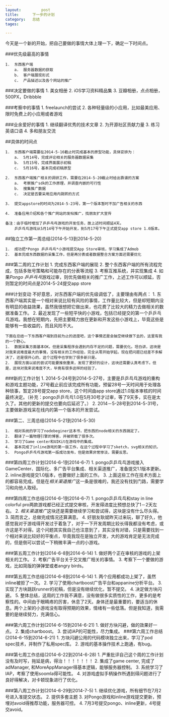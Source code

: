 ```yaml
---
layout: 		post
title:		下一步的计划
category:	总结
tages:		

---
```


今天是一个新的开始，把自己要做的事情大体上理一下，确定一下时间点。

###优先级最高的事情

	1.	东西客户端
		a.	服务器数据的获取
		b.	客户端展现形式
		c.	产品描述以及各个网站的推广
	

###决定要做的事情
	1.	美女相册
	2.	iOS学习资料精品集
	3.	豆瓣相册，点点相册，500PX，Dribbble


###考察中的事情
	1.	freelaunch的尝试
	2.	各种轻量级的小应用，比如最美应用、限时免费上的小应用或者游戏


###业余爱好的事情
	1.	继续翻译优秀的技术文章
	2.	为开源社区贡献力量
	3.	练习英语口语
	4.	多和朋友交流


##具体的时间点

	1.	东西客户端需要在2014-5-16截止时完成基本的原型功能，具体安排为：
		a.	5月14号，完成评论相关的服务器数据采集
		b.	5月15号，完成界面展示初稿
		c.	5月16号，基本完成初稿原型
		
	2.	东西客户端推广相关的调研工作，需要在2014-5-20截止时给出靠谱的方案
		a.	考察推广sdk的工作原理，并调查内嵌的可行性
		b.	搜集推广数据
		c.	决定是否要采用应用内跳转的方式
	
	3.	提交appstore的时间为2014-5-23号，第一个版本暂时不加广告相关的东西
	
	4.	准备应用介绍和各个推广网站的发帖推广，找朋友扩大宣传
	
	备注：由于临时增加了乒乒乓乓游戏的开发任务，故上述时间顺延4天。
		乒乒乓乓游戏从5月14号下午开始开发，到5月17号下午正式提交app store 1.0版本。		

	
##独立工作第一周总结(2014-5-13到2014-5-20)
	
	1.	成功把*Pongo 乒乒乓乓*小游戏提交App Store审核，学习集成了Admob
	2.	基本完成东西数据的采集工作，但是再分表或者数据整合方案方面还需要优化

###第二周的工作计划
	1.	完成东西客户端的展现
	2.	整个东西客户端的所有流程完成，包括多账号策略和可能存在的分表等流程
	3.	考察互推系统，并实现集成
	4.	如果*Pongo 乒乒乓乓*游戏过审，则优先做相关的推广工作，上述工作可以顺延，否则暂定的时间点是2014-5-24提交app store


###计划变动
	不好意思，对东西客户端的优先级调低了，主要理由有两点：
	1.	东西客户端其实是一个相对来说比较有风险的事情，工作量比较大，但是却短期内没有明显的收益效果，虽然我很想把它做出来，也花费了比较大的精力去做相关的数据准备工作。
	2.	最近发现了一些短平快的小游戏，包括已经提交的第一个乒乒乓乓游戏。我想在短期内，先把主要精力放在更新和开发这些小游戏上，毕竟这些是能够有一些收益的，而且风险不大。
	
	下面在总结一下东西客户端到目前为止的进度吧，这个事情还是会抽空继续做下去的，这里有我的一个野心。
	1.	数据采集方面基本OK，但是采集程序会遇到内存不足的问题，需要优化。坦白讲，这块是对我来说难度最大的事情，没有相关的工作经验，完全从零开始学起。现在把问题已经差不多解决了，还是很开心的，这个过程中也学到了很多新只是。
	2.	展现方面以前的尝试可能要推倒重来，发现了更好的设计，这块还需要认真考虑下。但是，这块对我来说难度不大，毕竟有很多这样的经验了。

###新的工作计划
	1.	2014-5-24号到2014-5-27号，主要是乒乒乓乓游戏的重构和游戏主题功能，27号截止前应该完成所有功能，预留28号一天时间用于处理各种琐事，暂定28号提交app store，这个时间由app store通过1.0版本审核的时间最终决定。（补充：pongo乒乒乓乓1.0在5月30号才过审，等了9天多，实在是太久了。其他的更新的提交也要向后延迟了。）
	2.	2014－5-28号到2014-5-31号，主要做新游戏呆在线内的第一个版本的开发尝试。
	
###第二、三周总结(2014-5-21到2014-5-30)
	
	1.	相对系统的学习了nodebeginer这本书，把东西的node相关的东西搞定了。
	2.	翻译了一篇物理引擎的博客，并被转载了很多次。
	3.	学习了Game center和UIKit在游戏中的集成。
	4.	基本完成了inline游戏的第一版工作，在这个过程中学习了sketch，svg相关的知识。
	5.	Pongo乒乒乓乓游戏第一版成功发布，但是效果非常惨淡，需要反思。
	

###第四周工作计划(2014-6-1到2014-6-7)
	1.	pongo乒乒乓乓游戏接入GameCenter、国际化、多广告平台集成、相关渠道推广，准备提交1.1版本更新。
	2.	inline游戏提交1.0版本，也要做好上面的工作。	3.	上面这些工作在技术方面上的都容易完成。但是在*相关渠道推广*这一条是很难的，我还没有找到门路，需要学习和向他人取经。

###第四周工作总结(2014-6-1到2014-6-7)
	1.	pongo乒乒乓乓和stay in line colorful pro两款游戏都已经正式提交审核，开发得进度比预想总快了1－2天左右。
	2.	*相关渠道推广*这块还是需要继续学习和尝试得，这块是没有什么尽头得。	3.	简而言之，总做完成情况还算满意。
	4.	好朋友耿斌昨天过来玩，聊了好久，他感觉我对于游戏得开发过于着急了，对于一下开发周期比较长得我都没有考虑，或许这是不对得。这个问题其实我自己也注意到了，其实没有对错，只是需要找到一个相对来说比较好的平衡点，毕竟我现在是独立开发，大的游戏肯定是无法完成的，但是倒可以尝试一下稍微丰满一点的小游戏。


###第五周工作计划(2014-6-8到2014-6-14)
	1.	做好两个正在审核的游戏的上架相关的工作。
	2.	考察广告平台关于交叉推广相关的事情。
	3.	考察下一个要做的游戏，比如简版的弹弹堂或者angry birds。
	
###第五周工作总结(2014-6-8到2014-6-14)
	1.	两个应用都成功上架了，虽然inline被拒了一次。
	2.	学习了使用chartboost广告平台和appanine分析平台。
	3.	实现了方块跳跃runner的初稿，但是没有继续优化，暂不提交。
	4.	决定做方块闪避。
	5.	整体总结，这周的工作我不满意，没有做很多实质性的工作，更多的是考察性的。中间由于眼睛疼的厉害，休息了2天。身体还是最重要的，要适当的休息。两个上架的小游戏没有取得预期的效果，情绪有一些低落。但是我知道，我需要的是继续努力，充满信心。
	
###第六周工作计划(2014-6-15到2014-6-21)
	1.	做好方块闪避，做的效果好一点。
	2.	集成chartboost。
	3.	尝试IAP的可能性，尽力集成。
###第六周工作总结(2014-6-15到2014-6-21)
	1.	方块闪避公用的代码模块独立出来，学习了pod spec技术，并制作了私用spec库。
	2.	游戏的基本操作技术上跑通，有bug。
	
###第七周工作总结(2014-6-22到2014-6-28)
	1.	严重批评自己这个周的工作计划没有及时写，拖延是病，得治！！！！！！！
	2.	集成了game center, 完成了adManager, 和MoreAppManager得基本逻辑，能够服务器控制。
	3.	系统学习了IAP，考察了使用soomla得可能性。
	4.	对游戏虚拟手柄操作所遇到得问题进行了良好得解决，对卡顿现象进行了优化。
	
###第八周工作计划(2014-6-29到2014-7-5)
	1.	继续优化游戏，所有细节在7月2号进入准提交状态。
	2.	提供多套主题
	3.	对Pongo游戏和inline游戏提交更新，预埋对avoid得推荐功能，服务器可控。
	4.	7月3号提交pongo、inline更新，4号提交avoid。
